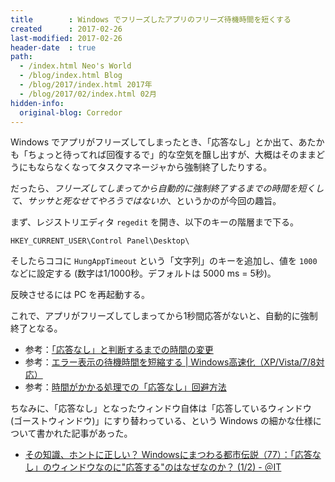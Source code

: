 ```yaml
---
title        : Windows でフリーズしたアプリのフリーズ待機時間を短くする
created      : 2017-02-26
last-modified: 2017-02-26
header-date  : true
path:
  - /index.html Neo's World
  - /blog/index.html Blog
  - /blog/2017/index.html 2017年
  - /blog/2017/02/index.html 02月
hidden-info:
  original-blog: Corredor
---
```


Windows でアプリがフリーズしてしまったとき、「応答なし」とか出て、あたかも「ちょっと待ってれば回復するで」的な空気を醸し出すが、大概はそのままどうにもならなくなってタスクマネージャから強制終了したりする。

だったら、_フリーズしてしまってから自動的に強制終了するまでの時間を短くして、サッサと死なせてやろうではないか_、というかのが今回の趣旨。

まず、レジストリエディタ `regedit` を開き、以下のキーの階層まで下る。

```
HKEY_CURRENT_USER\Control Panel\Desktop\
```

そしたらココに `HungAppTimeout` という「文字列」のキーを追加し、値を `1000` などに設定する (数字は1/1000秒。デフォルトは 5000 ms = 5秒)。

反映させるには PC を再起動する。

これで、アプリがフリーズしてしまってから1秒間応答がないと、自動的に強制終了となる。

- 参考：[「応答なし」と判断するまでの時間の変更](https://social.technet.microsoft.com/Forums/ja-JP/3edbe74c-3eda-45f0-bb9b-41fb6b4aff94?forum=windowsvistaja)
- 参考：[エラー表示の待機時間を短縮する | Windows高速化（XP/Vista/7/8対応）](http://jisaku-pc.net/speed/reji_06.html)
- 参考：[時間がかかる処理での「応答なし」回避方法](http://www.trycut.com/timeout.htm)

ちなみに、「応答なし」となったウィンドウ自体は「応答しているウィンドウ (ゴーストウィンドウ)」にすり替わっている、という Windows の細かな仕様について書かれた記事があった。

- [その知識、ホントに正しい？ Windowsにまつわる都市伝説（77）：「応答なし」のウィンドウなのに"応答する"のはなぜなのか？ (1/2) - ＠IT](http://www.atmarkit.co.jp/ait/articles/1702/22/news010.html)

